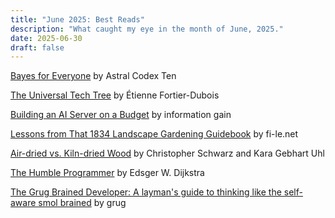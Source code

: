 ```yaml
---
title: "June 2025: Best Reads"
description: "What caught my eye in the month of June, 2025."
date: 2025-06-30
draft: false
---
```

[Bayes for Everyone](https://www.astralcodexten.com/p/bayes-for-everyone) by Astral Codex Ten

[The Universal Tech Tree](https://asteriskmag.com/issues/10/the-universal-tech-tree) by Étienne Fortier-Dubois

[Building an AI Server on a Budget](https://www.informationga.in/blog/building-an-ai-server-on-a-budget) by information gain

[Lessons from That 1834 Landscape Gardening Guidebook](https://fi-le.net/pueckler/) by fi-le.net

[Air-dried vs. Kiln-dried Wood](https://christopherschwarz.substack.com/p/air-dried-vs-kiln-dried-wood) by Christopher Schwarz and Kara Gebhart Uhl

[The Humble Programmer](https://www.cs.utexas.edu/~EWD/transcriptions/EWD03xx/EWD340.html) by Edsger W. Dijkstra

[The Grug Brained Developer: A layman's guide to thinking like the self-aware smol brained](https://grugbrain.dev/) by grug
